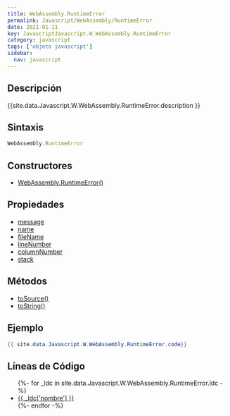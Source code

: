 ```yaml
---
title: WebAssembly.RuntimeError
permalink: Javascript/WebAssembly/RuntimeError
date: 2021-01-11
key: JavascriptJavascript.W.WebAssembly.RuntimeError
category: javascript
tags: ['objeto javascript']
sidebar: 
  nav: javascript
---
```


## Descripción
{{site.data.Javascript.W.WebAssembly.RuntimeError.description }}

## Sintaxis
~~~javascript
WebAssembly.RuntimeError
~~~

## Constructores
* [WebAssembly.RuntimeError()](/Javascript/WebAssembly/RuntimeError/WebAssembly/RuntimeError/)

## Propiedades
* [message](/Javascript/WebAssembly/RuntimeError/message)
* [name](/Javascript/WebAssembly/RuntimeError/name)
* [fileName](/Javascript/WebAssembly/RuntimeError/fileName)
* [lineNumber](/Javascript/WebAssembly/RuntimeError/lineNumber)
* [columnNumber](/Javascript/WebAssembly/RuntimeError/columnNumber)
* [stack](/Javascript/WebAssembly/RuntimeError/stack)

## Métodos
* [toSource()](/Javascript/WebAssembly/RuntimeError/toSource)
* [toString()](/Javascript/WebAssembly/RuntimeError/toString)

## Ejemplo
~~~java
{{ site.data.Javascript.W.WebAssembly.RuntimeError.code}}
~~~

## Líneas de Código
<ul>
{%- for _ldc in site.data.Javascript.W.WebAssembly.RuntimeError.ldc -%}
   <li>
       <a href="{{_ldc['url'] }}">{{ _ldc['nombre'] }}</a>
   </li>
{%- endfor -%}
</ul>
